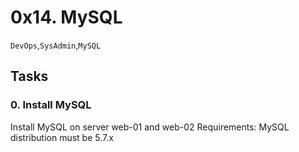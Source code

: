 # 0x14. MySQL
` DevOps `,` SysAdmin `,` MySQL `

## Tasks
### 0. Install MySQL
Install MySQL on server web-01 and web-02
Requirements:
	MySQL distribution must be 5.7.x

